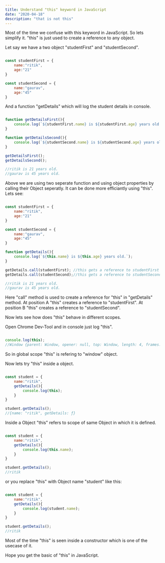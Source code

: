 ```yaml
---
title: Understand "this" keyword in JavaScript
date: "2020-04-18"
description: "that is not this"
---
```


Most of the time we confuse with this keyword in JavaScript. So lets simplify it.
"this" is just used to create a reference to any object.

Let say we have a two object "studentFirst" and "studentSecond".
```javascript

const studentFirst = {
    name:"ritik",
    age:"21"
}

const studentSecond = {
    name:"gaurav",
    age:"45"
}

```
And a function "getDetails" which will log the student details in console.

```javascript

function getDetailsFirst(){
    console.log(`${studentFirst.name} is ${studentFirst.age} years old.`);
}

function getDetailsSecond(){
    console.log(`${studentSecond.name} is ${studentSecond.age} years old.`);
}

getDetailsFirst();
getDetailsSecond();

//ritik is 21 years old.
//gaurav is 45 years old.

```
Above we are using two seperate function and using object properties by calling their Object seperatly.
It can be done more efficiantly using "this". Lets see:

```javascript

const studentFirst = {
    name:"ritik",
    age:"21"
}

const studentSecond = {
    name:"gaurav",
    age:"45"
}

function getDetails(){
    console.log(`${this.name} is ${this.age} years old.`);
}

getDetails.call(studentFirst); //this gets a reference to studentFirst Object //A
getDetails.call(studentSecond);//this gets a reference to studentSecond Object //B

//ritik is 21 years old.
//gaurav is 45 years old.

```
Here "call" method is used to create a reference for "this" in "getDetails" method.
At position A "this" creates a reference to "studentFirst".
At position B "this" creates a reference to "studentSecond".

Now lets see how does "this" behave in different scopes.

Open Chrome Dev-Tool and in console just log "this".

```javascript

console.log(this);
//Window {parent: Window, opener: null, top: Window, length: 4, frames: Window, …}

```
So in global scope "this" is refering to "window" object.

Now lets try "this" inside a object.

```javascript

const student = {
    name:"ritik",
    getDetails(){
        console.log(this);
    }
}

student.getDetails();
//{name: "ritik", getDetails: ƒ}

```
Inside a Object "this" refers to scope of same Object in which it is defined.

```javascript

const student = {
    name:"ritik",
    getDetails(){
        console.log(this.name);
    }
}

student.getDetails();
//ritik

```
or you replace "this" with Object name "student" like this:

```javascript

const student = {
    name:"ritik",
    getDetails(){
        console.log(student.name);
    }
}

student.getDetails();
//ritik

```
Most of the time "this" is seen inside a constructor which is one of the usecase of it.

Hope you get the basic of "this" in JavaScript.
 